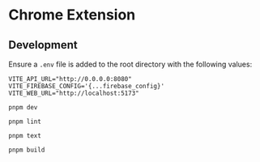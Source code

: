 # Chrome Extension

## Development

Ensure a `.env` file is added to the root directory with the following values:

```
VITE_API_URL="http://0.0.0.0:8080"
VITE_FIREBASE_CONFIG='{...firebase_config}'
VITE_WEB_URL="http://localhost:5173"
```

`pnpm dev`

`pnpm lint`

`pnpm text`

`pnpm build`
